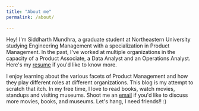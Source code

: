 ```yaml
---
title: "About me"
permalink: /about/

---
```


Hey! I'm Siddharth Mundhra, a graduate student at Northeastern University studying Engineering Management with a specialization in Product Management. In the past, I've worked at multiple organizations in the capacity of a Product Associate, a Data Analyst and an Operations Analyst. Here's my [resume](..assets/docs/Siddharth%20Mundhra_resume.pdf "Siddharth Mundhra's Work History") if you'd like to know more.

I enjoy learning about the various facets of Product Management and how they play different roles at different organizations. This blog is my attempt to scratch that itch. In my free time, I love to read books, watch movies, standups and visiting museums. Shoot me an [email](mailto:mundhra.sid@gmail.com) if you'd like to discuss more movies, books, and museums. Let's hang, I need friends!! :)

